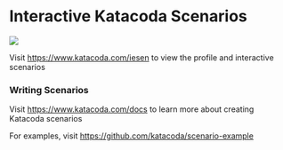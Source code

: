 # Interactive Katacoda Scenarios

[![](http://shields.katacoda.com/katacoda/iesen/count.svg)](https://www.katacoda.com/iesen "Get your profile on Katacoda.com")

Visit https://www.katacoda.com/iesen to view the profile and interactive scenarios

### Writing Scenarios
Visit https://www.katacoda.com/docs to learn more about creating Katacoda scenarios

For examples, visit https://github.com/katacoda/scenario-example
